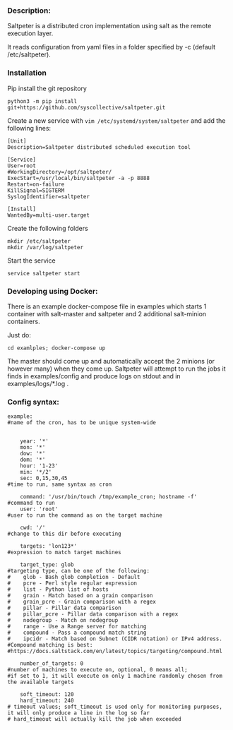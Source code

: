 ### Description:

Saltpeter is a distributed cron implementation using salt as the remote execution layer.

It reads configuration from yaml files in a folder specified by -c (default /etc/saltpeter).


### Installation

Pip install the git repository
```
python3 -m pip install git+https://github.com/syscollective/saltpeter.git
```
Create a new service with `vim /etc/systemd/system/saltpeter` and add the following lines:
```
[Unit]
Description=Saltpeter distributed scheduled execution tool

[Service]
User=root
#WorkingDirectory=/opt/saltpeter/
ExecStart=/usr/local/bin/saltpeter -a -p 8888
Restart=on-failure
KillSignal=SIGTERM
SyslogIdentifier=saltpeter

[Install]
WantedBy=multi-user.target
```
Create the following folders
```
mkdir /etc/saltpeter
mkdir /var/log/saltpeter
```
Start the service
```
service saltpeter start
```


### Developing using Docker:

There is an example docker-compose file in examples which starts 1 container with salt-master and saltpeter and 2 additional salt-minion containers.

Just do:

```
cd examlples; docker-compose up
```

The master should come up and automatically accept the 2 minions (or however many) when they come up. Saltpeter will attempt to run the jobs it finds in examples/config and produce logs on stdout and in examples/logs/*.log .


### Config syntax:

```
example:
#name of the cron, has to be unique system-wide


    year: '*'
    mon: '*'
    dow: '*'
    dom: '*'
    hour: '1-23'
    min: '*/2'
    sec: 0,15,30,45
#time to run, same syntax as cron

    command: '/usr/bin/touch /tmp/example_cron; hostname -f'
#command to run
    user: 'root'
#user to run the command as on the target machine

    cwd: '/'
#change to this dir before executing

    targets: 'lon123*'
#expression to match target machines

    target_type: glob
#targeting type, can be one of the following:
#    glob - Bash glob completion - Default
#    pcre - Perl style regular expression
#    list - Python list of hosts
#    grain - Match based on a grain comparison
#    grain_pcre - Grain comparison with a regex
#    pillar - Pillar data comparison
#    pillar_pcre - Pillar data comparison with a regex
#    nodegroup - Match on nodegroup
#    range - Use a Range server for matching
#    compound - Pass a compound match string
#    ipcidr - Match based on Subnet (CIDR notation) or IPv4 address.
#Compound matching is best:
#https://docs.saltstack.com/en/latest/topics/targeting/compound.html

    number_of_targets: 0
#number of machines to execute on, optional, 0 means all;
#if set to 1, it will execute on only 1 machine randomly chosen from the available targets

    soft_timeout: 120
    hard_timeout: 240
# timeout values; soft_timeout is used only for monitoring purposes, it will only produce a line in the log so far
# hard_timeout will actually kill the job when exceeded

```
